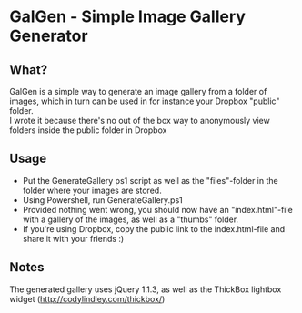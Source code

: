 # GalGen - Simple Image Gallery Generator

## What?
GalGen is a simple way to generate an image gallery from a folder of images, which in turn can be used in for instance your Dropbox "public" folder.  
I wrote it because there's no out of the box way to anonymously view folders inside the public folder in Dropbox

## Usage
* Put the GenerateGallery ps1 script as well as the "files"-folder in the folder where your images are stored.
* Using Powershell, run GenerateGallery.ps1
* Provided nothing went wrong, you should now have an "index.html"-file with a gallery of the images, as well as a "thumbs" folder.
* If you're using Dropbox, copy the public link to the index.html-file and share it with your friends :)

## Notes

The generated gallery uses jQuery 1.1.3, as well as the ThickBox lightbox widget (http://codylindley.com/thickbox/)